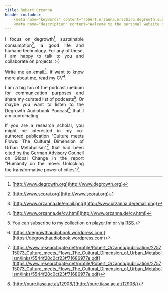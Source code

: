 ```yaml
---
title: Robert Orzanna
header-includes:
    <meta name="keywords" content="robert,orzanna,orschiro,degrowth,sustainable consumption,linux,ubuntu,open-source" />
    <meta name="description" content="Welcome to the personal website of Robert Orzanna." />
---
```


<div style="width: 50%; text-align: justify;">

I focus on degrowth[^degrowth], sustainable consumption[^scorai], a good life and
humane technology. For any of these, I am happy to talk to you and collaborate
on projects. :-)

Write me an email[^email]. If want to know more about me,
read my CV[^CV].

I am a big fan of the podcast medium for communication purposes and share my curated
list of podcasts[^podcast]. Or maybe you want
to listen to the Degrowth Audiobook Podcast[^DegrowthAudiobook] that I am coordinating.

If you are a research scholar, you might be interested in my co-authored publication "Culture meets Flows: The Cultural Dimension of
Urban Metabolism"[^CulturemeetsFlows] that had been cited by the German Advisory Council on
Global Change in the report "Humanity on the move: Unlocking the transformative power of cities"[^Humanityonthemove].
</div>

  [^email]: [http://www.orzanna.de/email.png](http://www.orzanna.de/email.png)
  [^degrowth]: [http://www.degrowth.org](http://www.degrowth.org)
  [^scorai]: [http://www.scorai.org](http://www.scorai.org)
  [^CV]: [http://www.orzanna.de/cv.html](http://www.orzanna.de/cv.html)
  [^podcast]: You can subscribe to my collection on  [player.fm](https://player.fm/series/robert-orzanna-podcast-collection-last-updated-2017-01-31) or via [RSS](http://feed.informer.com/digests/J5J0XMBNGD/feeder.rss).
  [^DegrowthAudiobook]: [https://degrowthaudiobook.wordpress.com](https://degrowthaudiobook.wordpress.com)
  [^CulturemeetsFlows]: [https://www.researchgate.net/profile/Robert_Orzanna/publication/275715073_Culture_meets_Flows_The_Cultural_Dimension_of_Urban_Metabolism/links/5544f20c0cf23ff71686977e.pdf](https://www.researchgate.net/profile/Robert_Orzanna/publication/275715073_Culture_meets_Flows_The_Cultural_Dimension_of_Urban_Metabolism/links/5544f20c0cf23ff71686977e.pdf)
  [^Humanityonthemove]: [http://pure.iiasa.ac.at/12906/](http://pure.iiasa.ac.at/12906/)
